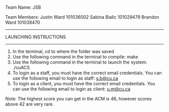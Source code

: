 Team Name: JSB

Team Members:
Justin Ward 101036002
Sabina Bialic 101029479
Brandon Ward 101038470

- - - - - - - - - - - - - - - - - - - -
LAUNCHING INSTRUCTIONS
- - - - - - - - - - - - - - - - - - - -
1) In the terminal, cd to where the folder was saved
2) Use the following command in the terminal to compile: 
   make
3) Use the following command in the terminal to launch the system:
   ./cuACS
4) To login as a staff, you must have the correct email 
   credentials. 
   You can use the following email to login as staff:
   s.b@cu.ca
5) To login as a client, you must have the correct email 
   credentials. 
   You can use the following email to login as client:
   u.m@cu.ca

Note: The highest score you can get in the ACM is 46, however scores above 42 are very rare.
